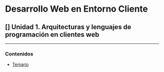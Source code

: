 # Desarrollo Web en Entorno Cliente
## [] Unidad 1. Arquitecturas y lenguajes de programación en clientes web
---

### Contenidos
* [Temario](https://github.com/nebulavision/DAW/blob/main/dwc/DWEC01/DWEC01-Arquitecturas%20y%20lenguajes%20de%20programaci%C3%B3n%20en%20clientes%20web.pdf)
